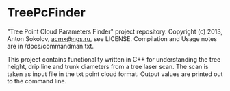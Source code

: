 TreePcFinder
============

"Tree Point Cloud Parameters Finder" project repository.
Copyright (c) 2013, Anton Sokolov, acmx@ngs.ru, see LICENSE.
Compilation and Usage notes are in /docs/commandman.txt.

This project contains functionality written in C++ for understanding the tree height, drip line and trunk diameters
from a tree laser scan. The scan is taken as input file in the txt point cloud format. Output values are printed out to the command line. 

